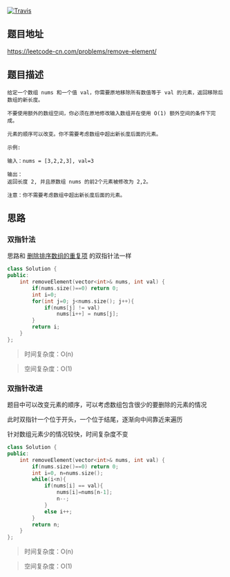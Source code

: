 [![Travis](https://img.shields.io/badge/%E9%9A%BE%E5%BA%A6-%E7%AE%80%E5%8D%95-green)]()

## 题目地址

https://leetcode-cn.com/problems/remove-element/

## 题目描述

```
给定一个数组 nums 和一个值 val，你需要原地移除所有数值等于 val 的元素，返回移除后数组的新长度。

不要使用额外的数组空间，你必须在原地修改输入数组并在使用 O(1) 额外空间的条件下完成。

元素的顺序可以改变。你不需要考虑数组中超出新长度后面的元素。
```

```
示例:

输入：nums = [3,2,2,3], val=3

输出：
返回长度 2, 并且原数组 nums 的前2个元素被修改为 2,2。

注意：你不需要考虑数组中超出新长度后面的元素。
```

## 思路

### 双指针法

思路和 [删除排序数组的重复项](/C++/26.Remove-Duplicates-from-Sorted-Array.md) 的双指针法一样

```cpp
class Solution {
public:
    int removeElement(vector<int>& nums, int val) {
        if(nums.size()==0) return 0;
        int i=0;
        for(int j=0; j<nums.size(); j++){
            if(nums[j] != val)
                nums[i++] = nums[j];
        }
        return i;
    }
};
```
> 时间复杂度：O(n)

> 空间复杂度：O(1)

### 双指针改进

题目中可以改变元素的顺序，可以考虑数组包含很少的要删除的元素的情况

此时双指针一个位于开头，一个位于结尾，逐渐向中间靠近来遍历

针对数组元素少的情况较快，时间复杂度不变

```cpp
class Solution {
public:
    int removeElement(vector<int>& nums, int val) {
        if(nums.size()==0) return 0;
        int i=0, n=nums.size();
        while(i<n){
            if(nums[i] == val){
                nums[i]=nums[n-1];
                n--;
            }
            else i++;
        }
        return n;
    }
};
```
> 时间复杂度：O(n)

> 空间复杂度：O(1)
